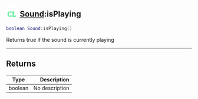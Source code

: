 ## <img src="../../.gitbook/assets/client.png" width="32" height="32" /> [Sound](../sound/README.md):isPlaying

```lua
boolean Sound:isPlaying()
```

Returns true if the sound is currently playing<br>

-----------------
## Returns

| Type   | Description |
| ------ | ----------: |
| boolean | No description |
